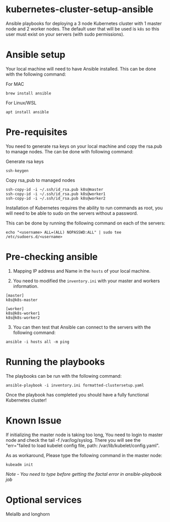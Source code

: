 # kubernetes-cluster-setup-ansible

Ansible playbooks for deploying a 3 node Kubernetes cluster with 1 master node and 2 worker nodes. The default user 
that will be used is `k8s` so this user must exist on your servers (with sudo permissions).

# Ansible setup

Your local machine will need to have Ansible installed. This can be done with the following command:

For MAC
```
brew install ansible
```

For Linux/WSL
```
apt install ansible
```

# Pre-requisites
You need to generate rsa keys on your local machine and copy the rsa.pub to manage nodes. The can be done with following command:

Generate rsa keys
```
ssh-keygen
```
Copy rsa_pub to managed nodes
```
ssh-copy-id -i ~/.ssh/id_rsa.pub k8s@master
ssh-copy-id -i ~/.ssh/id_rsa.pub k8s@worker1
ssh-copy-id -i ~/.ssh/id_rsa.pub k8s@worker2
```

Installation of Kubernetes requires the ability to run commands as root, you will need to be able to 
sudo on the servers without a password. 

This can be done by running the following command on each of the servers:

```
echo "<username> ALL=(ALL) NOPASSWD:ALL" | sudo tee /etc/sudoers.d/<username>
```

# Pre-checking ansible
1. Mapping IP address and Name in the `hosts` of your local machine.

2. You need to modified the `inventory.ini` with your master and workers information.

```
[master]
k8s@k8s-master

[worker]
k8s@k8s-worker1
k8s@k8s-worker2
```
3. You can then test that Ansible can connect to the servers with the following command:

```
ansible -i hosts all -m ping
```

# Running the playbooks

The playbooks can be run with the following command:

```
ansible-playbook -i inventory.ini formatted-clustersetup.yaml
```

Once the playbook has completed you should have a fully functional Kubernetes cluster!

# Known Issue

If initializing the master node is taking too long, You need to login to master node and check the tail -f /var/log/syslog. There you will see the "err="failed to load kubelet config file, path: /var/lib/kubelet/config.yaml".

As as workaround, Please type the following command in the master node:

```
kubeadm init
```

*Note - You need to type before getting the factal error in ansible-playbook job*

# Optional services

Melallb and longhorn

